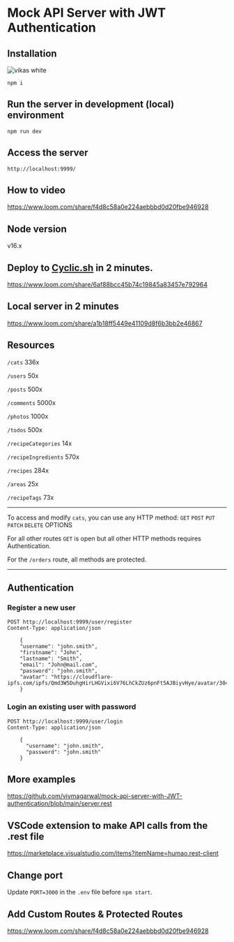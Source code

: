 # Mock API Server with JWT Authentication



## Installation
![vikas white](https://github.com/vikassuresh4397/viveksir-api-deploy-link/assets/112813417/1e46e5fb-52a5-4ab3-b07c-d1890c9ba636)

```
npm i
```

## Run the server in development (local) environment
```
npm run dev
```

## Access the server
```
http://localhost:9999/
```

## How to video
https://www.loom.com/share/f4d8c58a0e224aebbbd0d20fbe946928

## Node version
v16.x

## Deploy to [Cyclic.sh](https://app.cyclic.sh/#/join/vivmagarwal) in 2 minutes.
https://www.loom.com/share/6af88bcc45b74c19845a83457e792964

## Local server in 2 minutes
https://www.loom.com/share/a1b18ff5449e41109d8f6b3bb2e46867

## Resources
`/cats` 336x

`/users` 50x

`/posts` 500x

`/comments` 5000x

`/photos` 1000x

`/todos` 500x

`/recipeCategories` 14x

`/recipeIngredients` 570x

`/recipes` 284x

`/areas` 25x

`/recipeTags` 73x

<hr>

To access and modify `cats`, you can use any HTTP method:
`GET` `POST` `PUT` `PATCH` `DELETE` OPTIONS

For all other routes `GET` is open but all other HTTP methods requires Authentication.

For the `/orders` route, all methods are protected.

<hr>

## Authentication
### Register a new user 
```
POST http://localhost:9999/user/register
Content-Type: application/json

    {
    "username": "john.smith",
    "firstname": "John",
    "lastname": "Smith",
    "email": "John@mail.com",
    "password": "john.smith",
    "avatar": "https://cloudflare-ipfs.com/ipfs/Qmd3W5DuhgHirLHGVixi6V76LhCkZUz6pnFt5AJBiyvHye/avatar/304.jpg"
    }
```    

### Login an existing user with password
```
POST http://localhost:9999/user/login
Content-Type: application/json

    {
      "username": "john.smith",
      "password": "john.smith"
    }
```

###

## More examples
https://github.com/vivmagarwal/mock-api-server-with-JWT-authentication/blob/main/server.rest

## VSCode extension to make API calls from the .rest file
https://marketplace.visualstudio.com/items?itemName=humao.rest-client 

## Change port
Update `PORT=3000` in the `.env` file before `npm start`.

## Add Custom Routes & Protected Routes
https://www.loom.com/share/f4d8c58a0e224aebbbd0d20fbe946928
